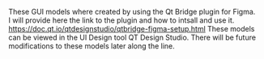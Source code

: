 These GUI models where created by using the Qt Bridge plugin for Figma.
<br/>I will provide here the link to the plugin and how to intsall and use it. https://doc.qt.io/qtdesignstudio/qtbridge-figma-setup.html
These models can be viewed in the UI Design tool QT Design Studio. 
There will be future modifications to these models later along the line.
